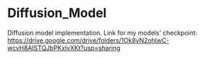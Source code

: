 # Diffusion_Model
Diffusion model implementation. 
Link for my models' checkpoint: https://drive.google.com/drive/folders/1Ok8yN2ohlwC-wcvH8AISTQJbPKxlvXKt?usp=sharing
